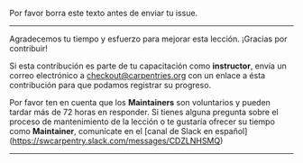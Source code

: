 Por favor borra este texto antes de enviar tu issue.

---

Agradecemos tu tiempo y esfuerzo para mejorar esta lección. ¡Gracias por contribuir!

Si esta contribución es parte de tu capacitación como **instructor**, envía un correo electrónico a [checkout@carpentries.org](mailto:checkout@carpentries.org) con un enlace a ésta contribución para que podamos registrar su progreso.

Por favor ten en cuenta que los **Maintainers** son voluntarios y pueden tardar más de 72 horas en responder. Si tienes alguna pregunta sobre el proceso de mantenimiento de la lección o te gustaría ofrecer su tiempo como **Maintainer**, comunícate en el [canal de Slack en español] (https://swcarpentry.slack.com/messages/CDZLNHSMQ)

---
